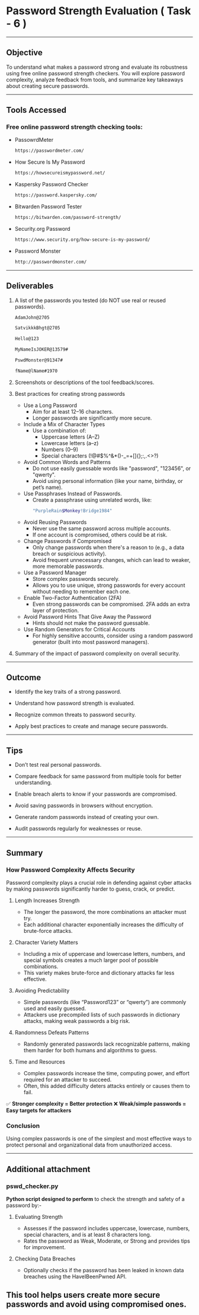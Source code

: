 # Password Strength Evaluation ( Task - 6 )

---
## Objective
To understand what makes a password strong and evaluate its robustness using free online password strength checkers. You will explore password complexity, analyze feedback from tools, and summarize key takeaways about creating secure passwords.

---
## Tools Accessed

### Free online password strength checking tools:
- PassowrdMeter
  ```bash
  https://passwordmeter.com/
  ```
- How Secure Is My Password
  ```bash
  https://howsecureismypassword.net/
  ```
- Kaspersky Password Checker
  ```bash
  https://password.kaspersky.com/
  ```
- Bitwarden Password Tester
  ```bash
  https://bitwarden.com/password-strength/
  ```
- Security.org Password
  ```bash
  https://www.security.org/how-secure-is-my-password/
  ```
- Password Monster
  ```bash
  http://passwordmonster.com/
  ```

---
## Deliverables

1. A list of the passwords you tested (do NOT use real or reused passwords).
   ```bash
   AdamJohn@2705
   ```
   ```bash
   SatvikkkBhgt@2705
   ```
   ```bash
   Hello@123
   ```
   ```bash
   MyNameIsJOKER@13579#
   ```
   ```bash
   PswdMonster@91347#
   ```
   ```bash
   fName@lName#1970
   ```
   
2. Screenshots or descriptions of the tool feedback/scores.
   
3. Best practices for creating strong passwords
   
   - Use a Long Password
     - Aim for at least 12–16 characters.
     - Longer passwords are significantly more secure.
   - Include a Mix of Character Types
     - Use a combination of:
       - Uppercase letters (A–Z)
       - Lowercase letters (a–z)
       - Numbers (0–9)
       - Special characters (!@#$%^&*()-_=+[]{};:,.<>?)
   - Avoid Common Words and Patterns
     - Do not use easily guessable words like "password", "123456", or "qwerty".
     - Avoid using personal information (like your name, birthday, or pet’s name).
   - Use Passphrases Instead of Passwords.
     - Create a passphrase using unrelated words, like:
         ```bash
         "PurpleRain$Monkey!Bridge1984"
         ```
   - Avoid Reusing Passwords
     - Never use the same password across multiple accounts.
     - If one account is compromised, others could be at risk.
   - Change Passwords if Compromised
     - Only change passwords when there's a reason to (e.g., a data breach or suspicious activity).
     - Avoid frequent unnecessary changes, which can lead to weaker, more memorable passwords.
   - Use a Password Manager
     - Store complex passwords securely.
     - Allows you to use unique, strong passwords for every account without needing to remember each one.
   - Enable Two-Factor Authentication (2FA)
     - Even strong passwords can be compromised. 2FA adds an extra layer of protection.
   - Avoid Password Hints That Give Away the Password
     - Hints should not make the password guessable.
   - Use Random Generators for Critical Accounts
     - For highly sensitive accounts, consider using a random password generator (built into most password managers).
       
4. Summary of the impact of password complexity on overall security.
---
## Outcome

- Identify the key traits of a strong password.

- Understand how password strength is evaluated.

- Recognize common threats to password security.

- Apply best practices to create and manage secure passwords.
  
---
## Tips

- Don’t test real personal passwords.

- Compare feedback for same password from multiple tools for better understanding.

- Enable breach alerts to know if your passwords are compromised.

- Avoid saving passwords in browsers without encryption.

- Generate random passwords instead of creating your own.

- Audit passwords regularly for weaknesses or reuse.

---
## Summary
### How Password Complexity Affects Security

Password complexity plays a crucial role in defending against cyber attacks by making passwords significantly harder to guess, crack, or predict.

1. Length Increases Strength
   - The longer the password, the more combinations an attacker must try.
   - Each additional character exponentially increases the difficulty of brute-force attacks.

2. Character Variety Matters
   - Including a mix of uppercase and lowercase letters, numbers, and special symbols creates a much larger pool of possible combinations.
   - This variety makes brute-force and dictionary attacks far less effective.

3. Avoiding Predictability
   - Simple passwords (like “Password123” or “qwerty”) are commonly used and easily guessed.
   - Attackers use precompiled lists of such passwords in dictionary attacks, making weak passwords a big risk.

4. Randomness Defeats Patterns
   - Randomly generated passwords lack recognizable patterns, making them harder for both humans and algorithms to guess.

5. Time and Resources
   - Complex passwords increase the time, computing power, and effort required for an attacker to succeed.
   - Often, this added difficulty deters attacks entirely or causes them to fail.

✅ **Stronger complexity = Better protection**
❌ **Weak/simple passwords = Easy targets for attackers**

### Conclusion
Using complex passwords is one of the simplest and most effective ways to protect personal and organizational data from unauthorized access.

---
## Additional attachment

### pswd_checker.py
**Python script designed to perform** to check the strength and safety of a password by:-
1. Evaluating Strength
   - Assesses if the password includes uppercase, lowercase, numbers, special characters, and is at least 8 characters long.
   - Rates the password as Weak, Moderate, or Strong and provides tips for improvement.

2. Checking Data Breaches
   - Optionally checks if the password has been leaked in known data breaches using the HaveIBeenPwned API.

This tool helps users create more secure passwords and avoid using compromised ones.
---



